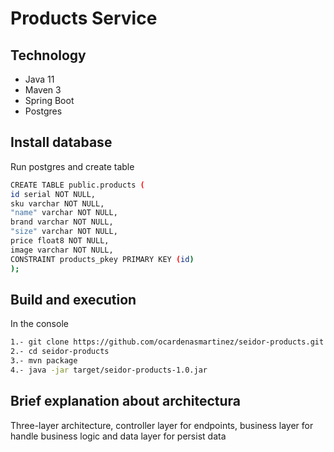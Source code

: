 # Products Service

## Technology
- Java 11
- Maven 3
- Spring Boot
- Postgres


## Install database
Run postgres and create table

```bash
CREATE TABLE public.products (
id serial NOT NULL,
sku varchar NOT NULL,
"name" varchar NOT NULL,
brand varchar NOT NULL,
"size" varchar NOT NULL,
price float8 NOT NULL,
image varchar NOT NULL,
CONSTRAINT products_pkey PRIMARY KEY (id)
);
  ```

## Build and execution
In the console

```bash
1.- git clone https://github.com/ocardenasmartinez/seidor-products.git
2.- cd seidor-products
3.- mvn package
4.- java -jar target/seidor-products-1.0.jar
```

## Brief explanation about architectura

Three-layer architecture, controller layer for endpoints, business layer for handle business
logic and data layer for persist data